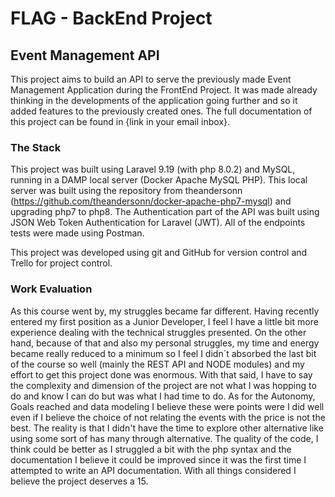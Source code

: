 # FLAG - BackEnd Project
## Event Management API

This project aims to build an API to serve the previously made Event Management Application during the FrontEnd Project. It was made already thinking in the developments of the application going further and so it added features to the previously created ones.
The full documentation of this project can be found in {link in your email inbox}.

### The Stack

This project was built using Laravel 9.19 (with php 8.0.2) and MySQL, running in a DAMP local server (Docker Apache MySQL PHP). This local server was built using the repository from theandersonn (https://github.com/theandersonn/docker-apache-php7-mysql) and upgrading php7 to php8.
The Authentication part of the API was built using JSON Web Token Authentication for Laravel (JWT).
All of the endpoints tests were made using Postman.

This project was developed using git and GitHub for version control and Trello for project control.

### Work Evaluation

As this course went by, my struggles became far different.
Having recently entered my first position as a Junior Developer, I feel I have a little bit more experience dealing with the technical struggles presented.
On the other hand, because of that and also my personal struggles, my time and energy became really reduced to a minimum so I feel I didn´t absorbed the last bit of the course so well (mainly the REST API and NODE modules) and my effort to get this project done was enormous.
With that said, I have to say the complexity and dimension of the project are not what I was hopping to do and know I can do but was what I had time to do. As for the Autonomy, Goals reached and data modeling I believe these were points were I did well even if I believe the choice of not relating the events with the price is not the best. The reality is that I didn't have the time to explore other alternative like using some sort of has many through alternative. The quality of the code, I think could be better as I struggled a bit with the php syntax and the documentation I believe it could be improved since it was the first time I attempted to write an API documentation.
With all things considered I believe the project deserves a 15.
